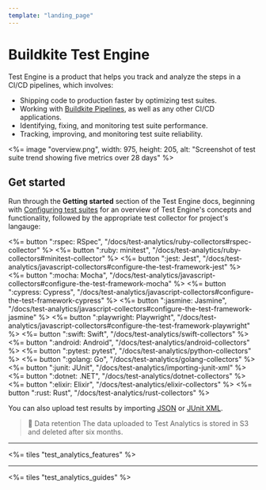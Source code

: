```yaml
---
template: "landing_page"
---
```


# Buildkite Test Engine

Test Engine is a product that helps you track and analyze the steps in a CI/CD pipelines, which involves:

- Shipping code to production faster by optimizing test suites.
- Working with [Buildkite Pipelines](/docs/pipelines), as well as any other CI/CD applications.
- Identifying, fixing, and monitoring test suite performance.
- Tracking, improving, and monitoring test suite reliability.

<%= image "overview.png", width: 975, height: 205, alt: "Screenshot of test suite trend showing five metrics over 28 days" %>

## Get started

Run through the **Getting started** section of the Test Engine docs, beginning with [Configuring test suites](/docs/test-analytics/test-suites) for an overview of Test Engine's concepts and functionality, followed by the appropriate test collector for project's langauge:

<!-- vale off -->

<div class="ButtonGroup">
  <%= button ":rspec: RSpec", "/docs/test-analytics/ruby-collectors#rspec-collector" %>
  <%= button ":ruby: minitest", "/docs/test-analytics/ruby-collectors#minitest-collector" %>
  <%= button ":jest: Jest", "/docs/test-analytics/javascript-collectors#configure-the-test-framework-jest" %>
  <%= button ":mocha: Mocha", "/docs/test-analytics/javascript-collectors#configure-the-test-framework-mocha" %>
  <%= button ":cypress: Cypress", "/docs/test-analytics/javascript-collectors#configure-the-test-framework-cypress" %>
  <%= button ":jasmine: Jasmine", "/docs/test-analytics/javascript-collectors#configure-the-test-framework-jasmine" %>
  <%= button ":playwright: Playwright", "/docs/test-analytics/javascript-collectors#configure-the-test-framework-playwright" %>
  <%= button ":swift: Swift", "/docs/test-analytics/swift-collectors" %>
  <%= button ":android: Android", "/docs/test-analytics/android-collectors" %>
  <%= button ":pytest: pytest", "/docs/test-analytics/python-collectors" %>
  <%= button ":golang: Go", "/docs/test-analytics/golang-collectors" %>
  <%= button ":junit: JUnit", "/docs/test-analytics/importing-junit-xml" %>
  <%= button ":dotnet: .NET", "/docs/test-analytics/dotnet-collectors" %>
  <%= button ":elixir: Elixir", "/docs/test-analytics/elixir-collectors" %>
  <%= button ":rust: Rust", "/docs/test-analytics/rust-collectors" %>
</div>

<!-- vale on -->

You can also upload test results by importing [JSON](/docs/test-analytics/importing-json) or [JUnit XML](/docs/test-analytics/importing-junit-xml).

>📘 Data retention
> The data uploaded to Test Analytics is stored in S3 and deleted after six months.

----

<%= tiles "test_analytics_features" %>

----

<%= tiles "test_analytics_guides" %>
